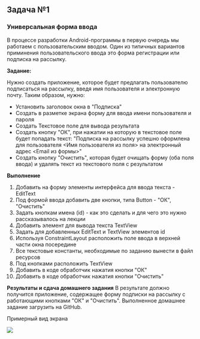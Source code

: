 ## Задача №1
### Универсальная форма ввода

В процессе разработки Android-программы в первую очередь мы работаем с пользовательским вводом. 
Один из типичных вариантов приминения пользовательского ввода это форма регистрации или подписка на рассылку.

**Задание:**

Нужно создать приложение, которое будет предлагать пользователю подписаться на рассылку, введя имя пользователя и электронную почту.
Таким образом, нужно:
* Установить заголовок окна в "Подписка"
* Создать в разметке экрана форму для ввода имени пользователя и пароля
* Создать Текстовое поле для вывода результата
* Создать кнопку "ОК", при нажатии на которую в текстовое поле будет попадать текст: "Подписка на рассылку успешно оформлена для пользователя <Имя пользователя из поля> на электронный адрес <Email из формы>"
* Создать кнопку "Очистить", которая будет очищать форму (оба поля ввода) и удалять текст из текстового поля с результатом



**Выполнение**
1. Добавить на форму элементы интерфейса для ввода текста - EditText
2. Под формой ввода добавить две кнопки, типа Button - "ОК", "Очистить"
3. Задать кнопкам имена (id) - как это сделать и для чего это нужно рассказывалось на лекции
4. Добавить элемент для вывода текста TextView
5. Задать для добавленных EditText и TextView элементов id
6. Используя ConstraintLayout расположить поле ввода в верхней части окна посередине
7. Все текстовые константы, необходимые по заданию вынести в файл ресурсов
8. Под кнопками расположить TextView
9. Добавить в коде обработчик нажатия кнопки "ОК"
10. Добавить в коде обработчик нажатия кнопки "Очистить"




**Результаты и сдача домашнего задания**
В результате должно получится приложение, содержащее  форму подписки на рассылку с работающими кнопками "ОК" и "Очистить".
Выполненное домашнее задание загрузить на GitHub.

Примерный вид экрана

![](https://i.imgur.com/QaBBnOk.png)
